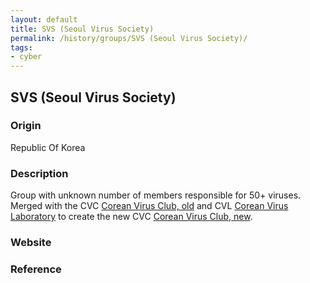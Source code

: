 ```yaml
---
layout: default
title: SVS (Seoul Virus Society)
permalink: /history/groups/SVS (Seoul Virus Society)/
tags:
- cyber
---
```


## SVS (Seoul Virus Society)

### Origin
Republic Of Korea

### Description
Group with unknown number of members responsible for 50+ viruses. Merged with the CVC [Corean Virus Club, old](http://vxheaven.org/vx.php?id=gc03) and CVL [Corean Virus Laboratory](http://vxheaven.org/vx.php?id=gc04) to create the new CVC [Corean Virus Club, new](http://vxheaven.org/vx.php?id=gc02).

### Website


### Reference
